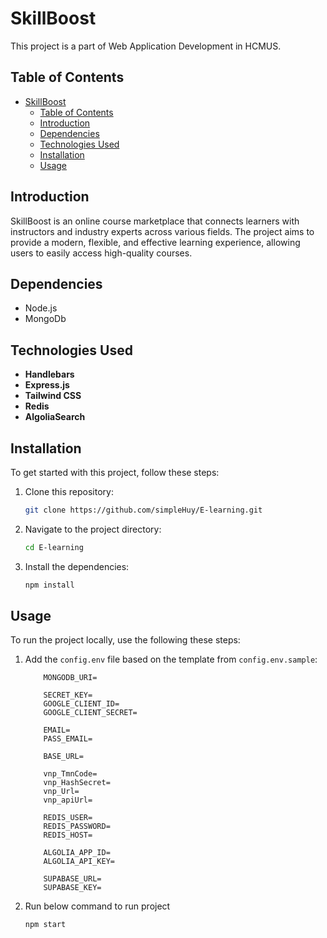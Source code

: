 # SkillBoost

This project is a part of Web Application Development in HCMUS.

## Table of Contents

- [SkillBoost](#skillboost)
  - [Table of Contents](#table-of-contents)
  - [Introduction](#introduction)
  - [Dependencies](#dependencies)
  - [Technologies Used](#technologies-used)
  - [Installation](#installation)
  - [Usage](#usage)

## Introduction

SkillBoost is an online course marketplace that connects learners with instructors and industry experts across various fields. The project aims to provide a modern, flexible, and effective learning experience, allowing users to easily access high-quality courses.
  
## Dependencies
- Node.js
- MongoDb

## Technologies Used

-   **Handlebars**
-   **Express.js**
-   **Tailwind CSS**
-   **Redis**
-   **AlgoliaSearch**

## Installation

To get started with this project, follow these steps:

1. Clone this repository:
    ```sh
    git clone https://github.com/simpleHuy/E-learning.git
    ```
2. Navigate to the project directory:
    ```sh
    cd E-learning
    ```
3. Install the dependencies:
    ```sh
    npm install
    ```

## Usage

To run the project locally, use the following these steps:
1. Add the `config.env` file based on the template from `config.env.sample`:
    ```
        MONGODB_URI=

        SECRET_KEY=
        GOOGLE_CLIENT_ID=
        GOOGLE_CLIENT_SECRET=

        EMAIL=
        PASS_EMAIL=

        BASE_URL=

        vnp_TmnCode=
        vnp_HashSecret=
        vnp_Url=
        vnp_apiUrl=

        REDIS_USER=
        REDIS_PASSWORD=
        REDIS_HOST=

        ALGOLIA_APP_ID=
        ALGOLIA_API_KEY=

        SUPABASE_URL=
        SUPABASE_KEY=
    ```
2. Run below command to run project
    ```sh
    npm start
    ```
